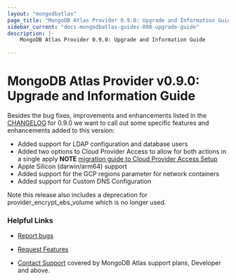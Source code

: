 ```yaml
---
layout: "mongodbatlas"
page_title: "MongoDB Atlas Provider 0.9.0: Upgrade and Information Guide"
sidebar_current: "docs-mongodbatlas-guides-090-upgrade-guide"
description: |-
    MongoDB Atlas Provider 0.9.0: Upgrade and Information Guide
    
---
```


# MongoDB Atlas Provider v0.9.0: Upgrade and Information Guide

Besides the bug fixes, improvements and enhancements listed in the [CHANGELOG](https://github.com/mongodb/terraform-provider-mongodbatlas/blob/master/CHANGELOG.md) for 0.9.0 we want to call out some specific features and enhancements added to this version:
* Added support for LDAP configuration and database users
* Added two options to Cloud Provider Access to allow for both actions in a single apply **NOTE** [migration guide to Cloud Provider Access Setup](https://registry.terraform.io/providers/mongodb/mongodbatlas/latest/docs/guides/0.9.1-upgrade-guide#migration-to-cloud-provider-access-setup)
* Apple Silicon (darwin/arm64) support
* Added support for the GCP regions parameter for network containers
* Added support for Custom DNS Configuration

Note this release also includes a deprecation for provider_encrypt_ebs_volume which is no longer used.

### Helpful Links

* [Report bugs](https://github.com/mongodb/terraform-provider-mongodbatlas/issues)

* [Request Features](https://feedback.mongodb.com/forums/924145-atlas?category_id=370723)

* [Contact Support](https://docs.atlas.mongodb.com/support/) covered by MongoDB Atlas support plans, Developer and above.
